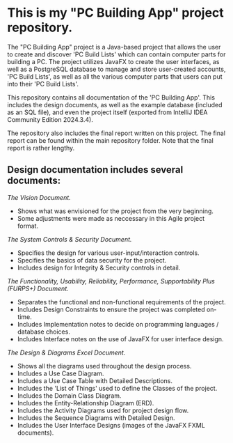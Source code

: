# This is my "PC Building App" project repository.

The "PC Building App" project is a Java-based project that allows the user to create and discover 'PC Build Lists' which can contain computer parts for building a PC.
The project utilizes JavaFX to create the user interfaces, as well as a PostgreSQL database to manage and store user-created accounts, 'PC Build Lists', as well as all the various computer parts that users can put into their 'PC Build Lists'.

This repository contains all documentation of the 'PC Building App'.
This includes the design documents, as well as the example database (included as an SQL file), and even the project itself (exported from IntelliJ IDEA Community Edition 2024.3.4).

The repository also includes the final report written on this project.
The final report can be found within the main repository folder.
Note that the final report is rather lengthy.

## Design documentation includes several documents:
  
  *The Vision Document.*
  - Shows what was envisioned for the project from the very beginning.
  - Some adjustments were made as neccessary in this Agile project format.

  *The System Controls & Security Document.*
  - Specifies the design for various user-input/interaction controls.
  - Specifies the basics of data security for the project.
  - Includes design for Integrity & Security controls in detail.
  
  *The Functionality, Usability, Reliability, Performance, Supportability Plus (FURPS+) Document.*
  - Separates the functional and non-functional requirements of the project.
  - Includes Design Constraints to ensure the project was completed on-time.
  - Includes Implementation notes to decide on programming languages / database choices.
  - Includes Interface notes on the use of JavaFX for user interface design.

  *The Design & Diagrams Excel Document.*
  - Shows all the diagrams used throughout the design process.
  - Includes a Use Case Diagram.
  - Includes a Use Case Table with Detailed Descriptions.
  - Includes the 'List of Things' used to define the Classes of the project.
  - Includes the Domain Class Diagram.
  - Includes the Entity-Relationship Diagram (ERD).
  - Includes the Activity Diagrams used for project design flow.
  - Includes the Sequence Diagrams with Detailed Design.
  - Includes the User Interface Designs (images of the JavaFX FXML documents).
